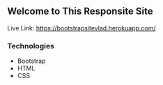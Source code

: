 ## Welcome to This Responsite Site

Live Link: https://bootstrapsitevlad.herokuapp.com/

### Technologies
- Bootstrap
- HTML
- CSS
